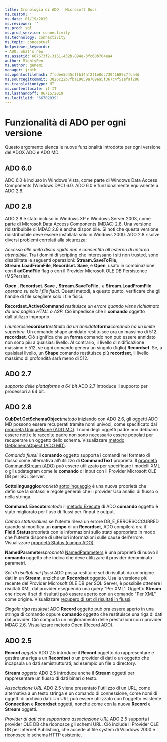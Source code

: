 ```yaml
---
title: Cronologia di ADO | Microsoft Docs
ms.custom: ''
ms.date: 01/19/2019
ms.reviewer: ''
ms.prod: sql
ms.prod_service: connectivity
ms.technology: connectivity
ms.topic: conceptual
helpviewer_keywords:
- ADO, what's new
ms.assetid: 667673f2-3151-432b-894a-3fc60b704ea4
author: MightyPen
ms.author: genemi
manager: jroth
ms.openlocfilehash: 7fcdee5d45cffb14af2f1e0dc73941689c7fda4d
ms.sourcegitcommit: 3026c22b7fba19059a769ea5f367c4f51efaf286
ms.translationtype: MT
ms.contentlocale: it-IT
ms.lasthandoff: 06/15/2019
ms.locfileid: "66702839"
---
```

# <a name="ado-features-for-each-release"></a>Funzionalità di ADO per ogni versione

Questo argomento elenca le nuove funzionalità introdotte per ogni versione del ADOX ADO e ADO MD.

## <a name="ado-60"></a>ADO 6.0

 ADO 6.0 è incluso in Windows Vista, come parte di Windows Data Access Components (Windows DAC) 6.0. ADO 6.0 è funzionalmente equivalente a ADO 2.8.

## <a name="ado-28"></a>ADO 2.8

 ADO 2.8 è stato incluso in Windows XP e Windows Server 2003, come parte di Microsoft Data Access Components (MDAC) 2.8. Una versione ridistribuibile di MDAC 2.8 è anche disponibile. Si noti che questa versione ridistribuibile deve essere installata solo in Windows 2000. ADO 2.8 risolve diversi problemi correlati alla sicurezza:

 *Accesso alle unità disco rigido non è consentito all'esterno di un'area attendibile.*
Tra i domini di scripting che interessano i siti non trusted, sono disabilitate le seguenti operazioni: **Stream.SaveToFile**, **Stream.LoadFromFile**, **Recordset. Save**, e **Open**, usato in combinazione con il **adCmdFile**  flag o con il Provider Microsoft OLE DB Persistence (MSPersist).

 **Open** _,_ **Recordset. Save** _,_ **Stream.SaveToFile** _, e_ **Stream.LoadFromFile** _operano su solo i file fisici._
Questi metodi, a questo punto, verificare che gli handle di file scegliere solo i file fisici.

 **Recordset.ActiveCommand** _restituisce un errore quando viene richiamato da una pagina HTML o ASP._
Ciò impedisce che il **comando** oggetto dall'utilizzo improprio.

 _I numerosi_**recordset**_restituito da un'annidata_**forma**_comando ha un limite superiore._
Un comando shape annidato restituisce ora un massimo di 512 **recordset**. Ciò significa che un **forma** comando non può essere annidato non sono più a qualsiasi livello. Al contrario, il livello di nidificazione massimo è 512, se ogni comando genera un singolo (figlio) **Recordset**. Se, a qualsiasi livello, un **Shape** comando restituisce più **recordset**, il livello massimo di profondità sarà meno di 512.

## <a name="ado-27"></a>ADO 2.7

 *supporto delle piattaforme a 64 bit* ADO 2.7 introduce il supporto per processori a 64 bit.

## <a name="ado-26"></a>ADO 2.6

 **CubDef.GetSchemaObject**_metodo_ iniziando con ADO 2.6, gli oggetti ADO MD possono essere recuperati tramite nomi univoci, come specificato dal [proprietà UniqueName (ADO MD)](../../ado/reference/ado-md-api/uniquename-property-ado-md.md). I nomi degli oggetti padre non debbano essere noti e le raccolte padre non sono necessario essere popolati per recuperare un oggetto dello schema. Visualizzare [metodo GetSchemaObject (ADO MD)](../../ado/reference/ado-md-api/getschemaobject-method-ado-md.md).

 *Comando flussi* il **comando** oggetto supporta i comandi nel formato di flusso come alternativa all'utilizzo di **CommandText** proprietà. Il [proprietà CommandStream (ADO)](../../ado/reference/ado-api/commandstream-property-ado.md) può essere utilizzato per specificare i modelli XML o gli updategram come le **comando** di input con il Provider Microsoft OLE DB per SQL Server.

 **Sottolinguaggio**_proprietà_ [sottolinguaggio](../../ado/reference/ado-api/dialect-property.md) è una nuova proprietà che definisce la sintassi e regole generali che il provider Usa analisi di flusso o nella stringa.

 **Command. Execute**_metodo_ il [metodo Execute](../../ado/reference/ado-api/execute-method-ado-command.md) di ADO **comando** oggetto è stato migliorato per l'uso di flussi per l'input e output.

 *Campo statusvalues* se l'utente rileva un errore DB_E_ERRORSOCCURRED quando si modifica un **campo** di un **Recordset**, ADO compilerà ora il **Field.Status**proprietà con le informazioni sullo stato appropriato in modo che l'utente dispone di ulteriori informazioni sulle cause dell'errore. Visualizzare [proprietà Status (campo ADO)](../../ado/reference/ado-api/status-property-ado-field.md).

 **NamedParameters**_proprietà_ [NamedParameters](../../ado/reference/ado-api/namedparameters-property-ado.md) è una proprietà di nuovo il **comando** oggetto che indica che deve utilizzare il provider denominato parametri.

 *Set di risultati nei flussi* ADO possa restituire set di risultati da un'origine dati in un **Stream**, anziché un **Recordset** oggetto. Usa la versione più recente del Provider Microsoft OLE DB per SQL Server, è possibile ottenere i risultati XML dal provider eseguendo una query "Per XML". Oggetto **Stream** che riceve il set di risultati può essere aperto con un comando "Per XML" come origine. Visualizzare [recupero di set di risultati in flussi](../../ado/guide/data/retrieving-resultsets-into-streams.md).

 *Singola riga resultset* ADO **Record** oggetto può ora essere aperto in una stringa di comando oppure **comando** oggetto che restituisce una riga di dati dal provider. Ciò comporta un miglioramento delle prestazioni con i provider MDAC 2.6. Visualizzare [metodo Open (Record ADO)](../../ado/reference/ado-api/open-method-ado-record.md).

## <a name="ado-25"></a>ADO 2.5

 **Record** _oggetto_ ADO 2.5 introduce il **Record** oggetto da rappresentare e gestire una riga a un **Recordset** o un provider di dati o un oggetto che incapsula un dati semistrutturati, ad esempio un file o directory.

 **Stream** _oggetto_ ADO 2.5 introduce anche il **Stream** oggetti per rappresentare un flusso di dati binari o testo.

 *Associazione URL* ADO 2.5 viene presentato l'utilizzo di un URL, come alternativa a un testo stringa e un comando di connessione, come nomi di oggetti di archivio dati. Un URL può essere utilizzato con l'oggetto esistente **Connection** e **Recordset** oggetti, nonché come con la nuova **Record** e **Stream** oggetti.

 *Provider di dati che supportano associazione URL* ADO 2.5 supporta i provider OLE DB che riconosce gli schemi URL. Ciò include il Provider OLE DB per Internet Publishing, che accede al file system di Windows 2000 e riconosce lo schema HTTP esistente.
